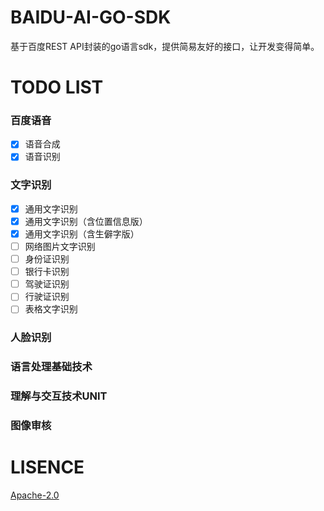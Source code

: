 # BAIDU-AI-GO-SDK
基于百度REST API封装的go语言sdk，提供简易友好的接口，让开发变得简单。

# TODO LIST
### 百度语音
- [x] 语音合成
- [x] 语音识别

### 文字识别
- [x] 通用文字识别
- [x] 通用文字识别（含位置信息版）
- [x] 通用文字识别（含生僻字版）
- [ ] 网络图片文字识别
- [ ] 身份证识别
- [ ] 银行卡识别
- [ ] 驾驶证识别
- [ ] 行驶证识别
- [ ] 表格文字识别

### 人脸识别

### 语言处理基础技术

### 理解与交互技术UNIT

### 图像审核





# LISENCE
[Apache-2.0](https://github.com/chenqinghe/baidu-ai-go-sdk/blob/master/LICENSE) 
